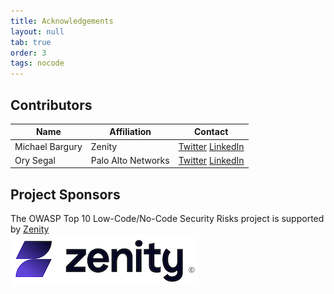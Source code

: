 ```yaml
---
title: Acknowledgements
layout: null
tab: true
order: 3
tags: nocode
---
```


## Contributors

| Name | Affiliation | Contact |
| --- | --- | --- |
| Michael Bargury | Zenity | [Twitter](https://twitter.com/mbrg0) [LinkedIn](https://www.linkedin.com/in/michaelbargury/) |
| Ory Segal | Palo Alto Networks | [Twitter](https://twitter.com/orysegal) [LinkedIn](https://www.linkedin.com/in/orysegal/) |

## Project Sponsors
The OWASP Top 10 Low-Code/No-Code Security Risks project is supported by [Zenity](https://www.zenity.io/)
<br>
[![Zenity](assets/images/zenity-new-logo2.png)](https://www.zenity.io/)
